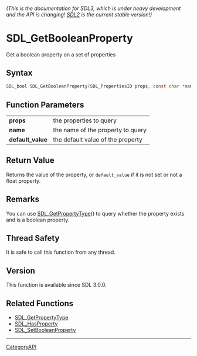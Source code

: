 ###### (This is the documentation for SDL3, which is under heavy development and the API is changing! [SDL2](https://wiki.libsdl.org/SDL2/) is the current stable version!)
# SDL_GetBooleanProperty

Get a boolean property on a set of properties 

## Syntax

```c
SDL_bool SDL_GetBooleanProperty(SDL_PropertiesID props, const char *name, SDL_bool default_value);

```

## Function Parameters

|                       |                                   |
| --------------------- | --------------------------------- |
| **props**             | the properties to query           |
| **name**              | the name of the property to query |
| **default_value**     | the default value of the property |

## Return Value

Returns the value of the property, or `default_value` if it is not set or
not a float property.

## Remarks

You can use [SDL_GetPropertyType](SDL_GetPropertyType)() to query whether
the property exists and is a boolean property.

## Thread Safety

It is safe to call this function from any thread.

## Version

This function is available since SDL 3.0.0.

## Related Functions

* [SDL_GetPropertyType](SDL_GetPropertyType)
* [SDL_HasProperty](SDL_HasProperty)
* [SDL_SetBooleanProperty](SDL_SetBooleanProperty)

----
[CategoryAPI](CategoryAPI)

